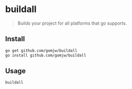 # buildall

> Builds your project for all platforms that go supports.

## Install

```bash
go get github.com/gomjw/buildall
go install github.com/gomjw/buildall
```

## Usage

```bash
buildall
```
